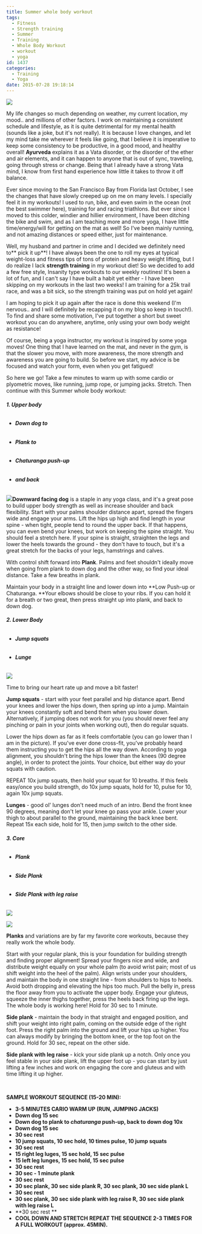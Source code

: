 ```yaml
---
title: Summer whole body workout
tags:
  - Fitness
  - Strength training
  - Summer
  - Training
  - Whole Body Workout
  - workout
  - yoga
id: 1437
categories:
  - Training
  - Yoga
date: 2015-07-28 19:18:14
---
```


![](/images/work5.jpg)

My life changes so much depending on weather, my current location, my mood.. and millions of other factors. I work on maintaining a consistent schedule and lifestyle, as it is quite detrimental for my mental health (sounds like a joke, but it's not really). It is because I love changes, and let my mind take me wherever it feels like going, that I believe it is imperative to keep some consistency to be productive, in a good mood, and healthy overall! **Ayurveda** explains it as a Vata disorder, or the disorder of the ether and air elements, and it can happen to anyone that is out of sync, traveling, going through stress or change. Being that I already have a strong Vata mind, I know from first hand experience how little it takes to throw it off balance.

Ever since moving to the San Francisco Bay from Florida last October, I see the changes that have slowly creeped up on me on many levels. I specially feel it in my workouts! I used to run, bike, and even swim in the ocean (not the best swimmer here), training for and racing triathlons. But ever since I moved to this colder, windier and hillier environment, I have been ditching the bike and swim, and as I am teaching more and more yoga, I have little time/energy/will for getting on the mat as well! So I've been mainly running, and not amazing distances or speed either, just for maintenance.

Well, my husband and partner in crime and I decided we definitely need to** pick it up**! I have always been the one to roll my eyes at typical weight-loss and fitness tips of tons of protein and heavy weight lifting, but I do realize I lack **strength training** in my workout diet! So we decided to add a few free style, Insanity type workouts to our weekly routines! It's been a lot of fun, and I can't say I have built a habit yet either - I have been skipping on my workouts in the last two weeks! I am training for a 25k trail race, and was a bit sick, so the strength training was put on hold yet again!

I am hoping to pick it up again after the race is done this weekend (I'm nervous.. and I will definitely be recapping it on my blog so keep in touch!). To find and share some motivation, I've put together a short but sweet workout you can do anywhere, anytime, only using your own body weight as resistance!

Of course, being a yoga instructor, my workout is inspired by some yoga moves! One thing that I have learned on the mat, and never in the gym, is that the slower you move, with more awareness, the more strength and awareness you are going to build. So before we start, my advice is be focused and watch your form, even when you get fatigued!

So here we go! Take a few minutes to warm up with some cardio or plyometric moves, like running, jump rope, or jumping jacks. Stretch. Then continue with this Summer whole body workout:

###### **1\. Upper body**

*   ###### **Down dog to**

*   ###### **Plank to**

*   ###### **Chaturanga push-up**

*   ###### **and back**
![](/images/work1.jpg)**Downward facing dog** is a staple in any yoga class, and it's a great pose to build upper body strength as well as increase shoulder and back flexibility. Start with your palms shoulder distance apart, spread the fingers wide and engage your arms. Lift the hips up high and find length in your spine - when tight, people tend to round the upper back. If that happens, you can even bend your knees, but work on keeping the spine straight. You should feel a stretch here. If your spine is straight, straighten the legs and lower the heels towards the ground - they don't have to touch, but it's a great stretch for the backs of your legs, hamstrings and calves.

With control shift forward into **Plank**. Palms and feet shouldn't ideally move when going from plank to down dog and the other way, so find your ideal distance. Take a few breaths in plank.

Maintain your body in a straight line and lower down into **Low Push-up or Chaturanga. **Your elbows should be close to your ribs. If you can hold it for a breath or two great, then press straight up into plank, and back to down dog.

###### **2\. Lower Body**

*   ###### **Jump squats**

*   ###### **Lunge**
![](/images/work2.jpg)

Time to bring our heart rate up and move a bit faster!

**Jump squats** - start with your feet parallel and hip distance apart. Bend your knees and lower the hips down, then spring up into a jump. Maintain your knees constantly soft and bend them when you lower down. Alternatively, if jumping does not work for you (you should never feel any pinching or pain in your joints when working out), then do regular squats.

Lower the hips down as far as it feels comfortable (you can go lower than I am in the picture). If you've ever done cross-fit, you've probably heard them instructing you to get the hips all the way down. According to yoga alignment, you shouldn't bring the hips lower than the knees (90 degree angle), in order to protect the joints. Your choice, but either way do your squats with caution.

REPEAT 10x jump squats, then hold your squat for 10 breaths. If this feels easy/once you build strength, do 10x jump squats, hold for 10, pulse for 10, again 10x jump squats.

**Lunges** - good ol' lunges don't need much of an intro. Bend the front knee 90 degrees, meaning don't let your knee go pass your ankle. Lower your thigh to about parallel to the ground, maintaining the back knee bent. Repeat 15x each side, hold for 15, then jump switch to the other side.

###### **3\. Core**

*   ###### **Plank**

*   ###### **Side Plank**

*   ###### **Side Plank with leg raise**
![](/images/work3.jpg)

![](/images/work4.jpg)

**Planks** and variations are by far my favorite core workouts, because they really work the whole body.

Start with your regular plank, this is your foundation for building strength and finding proper alignment! Spread your fingers nice and wide, and distribute weight equally on your whole palm (to avoid wrist pain; most of us shift weight into the heel of the palm). Align wrists under your shoulders, and maintain the body in one straight line - from shoulders to hips to heels. Avoid both dropping and elevating the hips too much. Pull the belly in, press the floor away from you to activate the upper body. Engage your gluteus, squeeze the inner thighs together, press the heels back firing up the legs. The whole body is working here! Hold for 30 sec to 1 minute.

**Side plank** - maintain the body in that straight and engaged position, and shift your weight into right palm, coming on the outside edge of the right foot. Press the right palm into the ground and lift your hips up higher. You can always modify by bringing the bottom knee, or the top foot on the ground. Hold for 30 sec, repeat on the other side.

**Side plank with leg raise** - kick your side plank up a notch. Only once you feel stable in your side plank, lift the upper foot up - you can start by just lifting a few inches and work on engaging the core and gluteus and with time lifting it up higher.

&nbsp;

**SAMPLE WORKOUT SEQUENCE (15-20 MIN):**

*   **3-5 MINUTES CARIO WARM UP (RUN, JUMPING JACKS)**
*   **Down dog 15 sec**
*   **Down dog to plank to _chaturanga_ push-up, back to down dog 10x**
*   **Down dog 15 sec**
*   **30 sec rest**
*   **10 jump squats, 10 sec hold, 10 times pulse, 10 jump squats**
*   **30 sec rest**
*   **15 right leg luges, 15 sec hold, 15 sec pulse**
*   **15 left leg lunges, 15 sec hold, 15 sec pulse**
*   **30 sec rest**
*   **30 sec - 1 minute plank**
*   **30 sec rest**
*   **30 sec plank, 30 sec side plank R, 30 sec plank, 30 sec side plank L**
*   **30 sec rest**
*   **30 sec plank, 30 sec side plank with leg raise R, 30 sec side plank with leg raise L**
*   **30 sec rest **
*   **COOL DOWN AND STRETCH**
**REPEAT THE SEQUENCE 2-3 TIMES FOR A FULL WORKOUT (approx. 45MIN).**

&nbsp;
